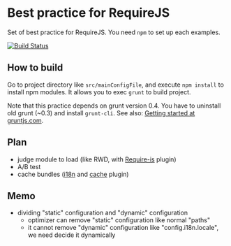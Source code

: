 # Best practice for RequireJS

Set of best practice for RequireJS.
You need `npm` to set up each examples.

[![Build Status](https://travis-ci.org/eller86/requirejs-best-practice.png)](https://travis-ci.org/eller86/requirejs-best-practice)

## How to build

Go to project directory like `src/mainConfigFile`, and execute `npm install` to install npm modules. It allows you to exec `grunt` to build project.

Note that this practice depends on grunt version 0.4. You have to uninstall old grunt (~0.3) and install `grunt-cli`. See also: [Getting started at gruntjs.com](http://gruntjs.com/getting-started#installing-the-cli).

## Plan

* judge module to load (like RWD, with [Require-is](https://github.com/guybedford/require-is) plugin)
* A/B test
* cache bundles ([i18n](http://requirejs.org/docs/api.html#i18n) and [cache](https://github.com/jensarps/AMD-cache) plugin)


## Memo

- dividing "static" configuration and "dynamic" configuration
    - optimizer can remove "static" configuration like normal "paths"
    - it cannot remove "dynamic" configuration like "config.i18n.locale", we need decide it dynamically
